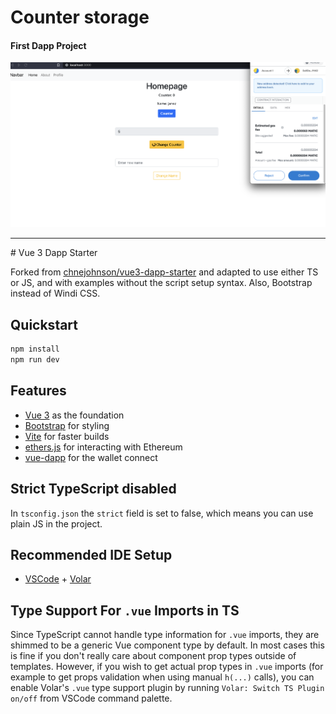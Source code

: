 # Counter storage

#### First Dapp Project

![](src/assets/counter-storage.png)

<hr>
# Vue 3 Dapp Starter

Forked from [chnejohnson/vue3-dapp-starter](https://github.com/chnejohnson/vue3-dapp-starter) and adapted to use either TS or JS, and with examples without the script setup syntax. Also, Bootstrap instead of Windi CSS.

## Quickstart

```bash
npm install
npm run dev
```

## Features

- [Vue 3](https://v3.vuejs.org/guide/introduction.html#what-is-vue-js) as the foundation
- [Bootstrap](https://getbootstrap.com) for styling
- [Vite](https://vitejs.dev/guide/) for faster builds
- [ethers.js](https://docs.ethers.io/v5/) for interacting with Ethereum
- [vue-dapp](https://github.com/chnejohnson/vue-dapp) for the wallet connect

## Strict TypeScript disabled

In `tsconfig.json` the `strict` field is set to false, which means you can use plain JS in
the project.

## Recommended IDE Setup

- [VSCode](https://code.visualstudio.com/) + [Volar](https://marketplace.visualstudio.com/items?itemName=johnsoncodehk.volar)

## Type Support For `.vue` Imports in TS

Since TypeScript cannot handle type information for `.vue` imports, they are shimmed to be a generic Vue component type by default. In most cases this is fine if you don't really care about component prop types outside of templates. However, if you wish to get actual prop types in `.vue` imports (for example to get props validation when using manual `h(...)` calls), you can enable Volar's `.vue` type support plugin by running `Volar: Switch TS Plugin on/off` from VSCode command palette.
